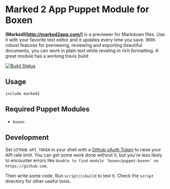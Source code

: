 # Marked 2 App Puppet Module for Boxen

**(Marked)[http://marked2app.com/]** is a previewer for Markdown files. Use it with your favorite text editor and it updates every time you save. With robust features for previewing, reviewing and exporting beautiful documents, you can work in plain text while reveling in rich formatting.
A great module has a working travis build

[![Build Status](https://travis-ci.org/tarebyte/puppet-marked2.png?branch=master)](https://travis-ci.org/tarebyte/puppet-marked)

## Usage

```puppet
include marked2
```

## Required Puppet Modules

* `boxen`

## Development

Set `GITHUB_API_TOKEN` in your shell with a [Github oAuth Token](https://help.github.com/articles/creating-an-oauth-token-for-command-line-use) to raise your API rate limit. You can get some work done without it, but you're less likely to encounter errors like `Unable to find module 'boxen/puppet-boxen' on https://github.com`.

Then write some code. Run `script/cibuild` to test it. Check the `script`
directory for other useful tools.

